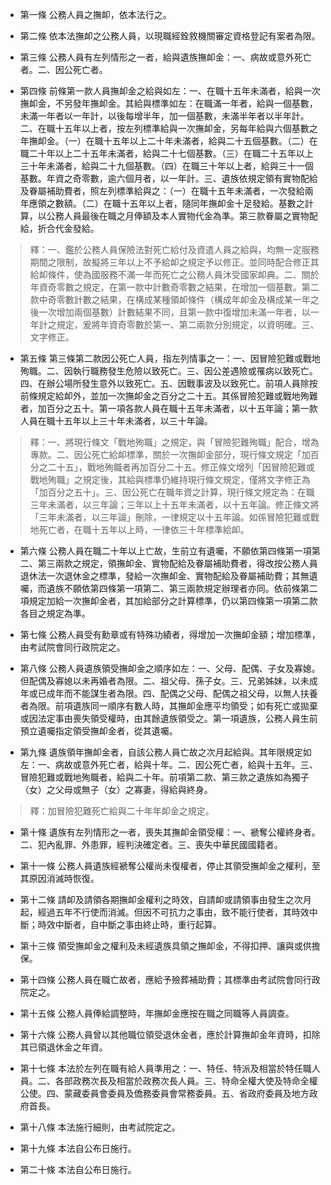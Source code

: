 * 第一條 公務人員之撫卹，依本法行之。

* 第二條 依本法撫卹之公務人員，以現職經銓敘機關審定資格登記有案者為限。

* 第三條 公務人員有左列情形之一者，給與遺族撫卹金：一、病故或意外死亡者。二、因公死亡者。

* 第四條 前條第一款人員撫卹金之給與如左：一、在職十五年未滿者，給與一次撫卹金，不另發年撫卹金。其給與標準如左：在職滿一年者，給與一個基數，未滿一年者以一年計，以後每增半年，加一個基數，未滿半年者以半年計。二、在職十五年以上者，按左列標準給與一次撫卹金，另每年給與六個基數之年撫卹金。（一）在職十五年以上二十年未滿者，給與二十五個基數。（二）在職二十年以上二十五年未滿者，給與二十七個基數。（三）在職二十五年以上三十年未滿者，給與二十九個基數。（四）在職三十年以上者，給與三十一個基數。年資之奇零數，逾六個月者，以一年計。三、遺族依規定領有實物配給及眷屬補助費者，照左列標準給與之：（一）在職十五年未滿者，一次發給兩年應領之數額。（二）在職十五年以上者，隨同年撫卹金十足發給。基數之計算，以公務人員最後在職之月俸額及本人實物代金為準。第三款眷屬之實物配給，折合代金發給。

> 釋：一、鑑於公務人員保險法對死亡給付及資遣人員之給與，均無一定服務期間之限制，故擬將三年以上不予給卹之規定予以修正。並同時配合修正其給卹條件，使為國服務不滿一年而死亡之公務人員沐受國家卹典。二、關於年資奇零數之規定，在第一款中計數奇零數之結果，在增加一個基數。第二款中奇零數計數之結果，在構成某種領卹條件（構成年卹金及構成某一年之後一次增加兩個基數）計數結果不同，且第一款中復增加未滿一年者，以一年計之規定，爰將年資奇零數於第一、第二兩款分別規定，以資明確。三、文字修正。

* 第五條 第三條第二款因公死亡人員，指左列情事之一：一、因冒險犯難或戰地殉職。二、因執行職務發生危險以致死亡。三、因公差遇險或罹病以致死亡。四、在辦公場所發生意外以致死亡。五、因戰事波及以致死亡。前項人員除按前條規定給卹外，並加一次撫卹金之百分之二十五。其係冒險犯難或戰地殉難者，加百分之五十。第一項各款人員在職十五年未滿者，以十五年論；第一款人員在職十五年以上三十年未滿者，以三十年論。

> 釋：一、將現行條文「戰地殉職」之規定，與「冒險犯難殉職」配合，增為專款。二、因公死亡給卹標準，關於一次撫卹金部分，現行條文規定「加百分之二十五」，戰地殉職者再加百分二十五。修正條文增列「因冒險犯難或戰地殉職」之規定後，其給與標準仍維持現行條文規定，僅將文字修正為「加百分之五十」。三、因公死亡在職年資之計算，現行條文規定為：在職三年未滿者，以三年論；三年以上十五年未滿者，以十五年論。修正條文將「三年未滿者，以三年論」刪除，一律規定以十五年論。如係冒險犯難或戰地死亡者，在職十五年以上時，一律依三十年標準給卹。

* 第六條 公務人員在職二十年以上亡故，生前立有遺囑，不願依第四條第一項第二、第三兩款之規定，領撫卹金、實物配給及眷屬補助費者，得改按公務人員退休法一次退休金之標準，發給一次撫卹金、實物配給及眷屬補助費；其無遺囑，而遺族不願依第四條第一項第二、第三兩款規定辦理者亦同。依前條第二項規定加給一次撫卹金者，其加給部分之計算標準，仍以第四條第一項第二款各目之規定為準。

* 第七條 公務人員受有勳章或有特殊功績者，得增加一次撫卹金額；增加標準，由考試院會同行政院定之。

* 第八條 公務人員遺族領受撫卹金之順序如左：一、父母、配偶、子女及寡媳。但配偶及寡媳以未再婚者為限。二、祖父母、孫子女。三、兄弟姊妹，以未成年或已成年而不能謀生者為限。四、配偶之父母、配偶之祖父母，以無人扶養者為限。前項遺族同一順序有數人時，其撫卹金應平均領受；如有死亡或拋棄或因法定事由喪失領受權時，由其餘遺族領受之。第一項遺族，公務人員生前預立遺囑指定領受撫卹金者，從其遺囑。

* 第九條 遺族領年撫卹金者，自該公務人員亡故之次月起給與。其年限規定如左：一、病故或意外死亡者，給與十年。二、因公死亡者，給與十五年。三、冒險犯難或戰地殉職者，給與二十年。前項第二款、第三款之遺族如為獨子（女）之父母或無子（女）之寡妻，得給與終身。

> 釋：加冒險犯難死亡給與二十年年卹金之規定。

* 第十條 遺族有左列情形之一者，喪失其撫卹金領受權：一、褫奪公權終身者。二、犯內亂罪、外患罪，經判決確定者。三、喪失中華民國國籍者。

* 第十一條 公務人員遺族經褫奪公權尚未復權者，停止其領受撫卹金之權利，至其原因消滅時恢復。

* 第十二條 請卹及請領各期撫卹金權利之時效，自請卹或請領事由發生之次月起，經過五年不行使而消滅。但因不可抗力之事由，致不能行使者，其時效中斷；時效中斷者，自中斷之事由終止時，重行起算。

* 第十三條 領受撫卹金之權利及未經遺族具領之撫卹金，不得扣押、讓與或供擔保。

* 第十四條 公務人員在職亡故者，應給予殮葬補助費；其標準由考試院會同行政院定之。

* 第十五條 公務人員俸給調整時，年撫卹金應按在職之同職等人員調查。

* 第十六條 公務人員曾以其他職位領受退休金者，應於計算撫卹金年資時，扣除其已領退休金之年資。

* 第十七條 本法於左列在職有給人員準用之：一、特任、特派及相當於特任職人員。二、各部政務次長及相當於政務次長人員。三、特命全權大使及特命全權公使。四、蒙藏委員會委員及僑務委員會常務委員。五、省政府委員及地方政府首長。

* 第十八條 本法施行細則，由考試院定之。

* 第十九條 本法自公布日施行。

* 第二十條 本法自公布日施行。

